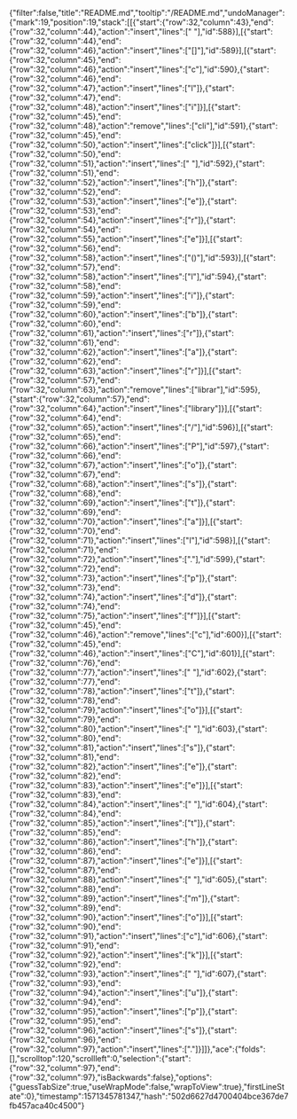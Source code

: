 {"filter":false,"title":"README.md","tooltip":"/README.md","undoManager":{"mark":19,"position":19,"stack":[[{"start":{"row":32,"column":43},"end":{"row":32,"column":44},"action":"insert","lines":[" "],"id":588}],[{"start":{"row":32,"column":44},"end":{"row":32,"column":46},"action":"insert","lines":["[]"],"id":589}],[{"start":{"row":32,"column":45},"end":{"row":32,"column":46},"action":"insert","lines":["c"],"id":590},{"start":{"row":32,"column":46},"end":{"row":32,"column":47},"action":"insert","lines":["l"]},{"start":{"row":32,"column":47},"end":{"row":32,"column":48},"action":"insert","lines":["i"]}],[{"start":{"row":32,"column":45},"end":{"row":32,"column":48},"action":"remove","lines":["cli"],"id":591},{"start":{"row":32,"column":45},"end":{"row":32,"column":50},"action":"insert","lines":["click"]}],[{"start":{"row":32,"column":50},"end":{"row":32,"column":51},"action":"insert","lines":[" "],"id":592},{"start":{"row":32,"column":51},"end":{"row":32,"column":52},"action":"insert","lines":["h"]},{"start":{"row":32,"column":52},"end":{"row":32,"column":53},"action":"insert","lines":["e"]},{"start":{"row":32,"column":53},"end":{"row":32,"column":54},"action":"insert","lines":["r"]},{"start":{"row":32,"column":54},"end":{"row":32,"column":55},"action":"insert","lines":["e"]}],[{"start":{"row":32,"column":56},"end":{"row":32,"column":58},"action":"insert","lines":["()"],"id":593}],[{"start":{"row":32,"column":57},"end":{"row":32,"column":58},"action":"insert","lines":["l"],"id":594},{"start":{"row":32,"column":58},"end":{"row":32,"column":59},"action":"insert","lines":["i"]},{"start":{"row":32,"column":59},"end":{"row":32,"column":60},"action":"insert","lines":["b"]},{"start":{"row":32,"column":60},"end":{"row":32,"column":61},"action":"insert","lines":["r"]},{"start":{"row":32,"column":61},"end":{"row":32,"column":62},"action":"insert","lines":["a"]},{"start":{"row":32,"column":62},"end":{"row":32,"column":63},"action":"insert","lines":["r"]}],[{"start":{"row":32,"column":57},"end":{"row":32,"column":63},"action":"remove","lines":["librar"],"id":595},{"start":{"row":32,"column":57},"end":{"row":32,"column":64},"action":"insert","lines":["library"]}],[{"start":{"row":32,"column":64},"end":{"row":32,"column":65},"action":"insert","lines":["/"],"id":596}],[{"start":{"row":32,"column":65},"end":{"row":32,"column":66},"action":"insert","lines":["P"],"id":597},{"start":{"row":32,"column":66},"end":{"row":32,"column":67},"action":"insert","lines":["o"]},{"start":{"row":32,"column":67},"end":{"row":32,"column":68},"action":"insert","lines":["s"]},{"start":{"row":32,"column":68},"end":{"row":32,"column":69},"action":"insert","lines":["t"]},{"start":{"row":32,"column":69},"end":{"row":32,"column":70},"action":"insert","lines":["a"]}],[{"start":{"row":32,"column":70},"end":{"row":32,"column":71},"action":"insert","lines":["l"],"id":598}],[{"start":{"row":32,"column":71},"end":{"row":32,"column":72},"action":"insert","lines":["."],"id":599},{"start":{"row":32,"column":72},"end":{"row":32,"column":73},"action":"insert","lines":["p"]},{"start":{"row":32,"column":73},"end":{"row":32,"column":74},"action":"insert","lines":["d"]},{"start":{"row":32,"column":74},"end":{"row":32,"column":75},"action":"insert","lines":["f"]}],[{"start":{"row":32,"column":45},"end":{"row":32,"column":46},"action":"remove","lines":["c"],"id":600}],[{"start":{"row":32,"column":45},"end":{"row":32,"column":46},"action":"insert","lines":["C"],"id":601}],[{"start":{"row":32,"column":76},"end":{"row":32,"column":77},"action":"insert","lines":[" "],"id":602},{"start":{"row":32,"column":77},"end":{"row":32,"column":78},"action":"insert","lines":["t"]},{"start":{"row":32,"column":78},"end":{"row":32,"column":79},"action":"insert","lines":["o"]}],[{"start":{"row":32,"column":79},"end":{"row":32,"column":80},"action":"insert","lines":[" "],"id":603},{"start":{"row":32,"column":80},"end":{"row":32,"column":81},"action":"insert","lines":["s"]},{"start":{"row":32,"column":81},"end":{"row":32,"column":82},"action":"insert","lines":["e"]},{"start":{"row":32,"column":82},"end":{"row":32,"column":83},"action":"insert","lines":["e"]}],[{"start":{"row":32,"column":83},"end":{"row":32,"column":84},"action":"insert","lines":[" "],"id":604},{"start":{"row":32,"column":84},"end":{"row":32,"column":85},"action":"insert","lines":["t"]},{"start":{"row":32,"column":85},"end":{"row":32,"column":86},"action":"insert","lines":["h"]},{"start":{"row":32,"column":86},"end":{"row":32,"column":87},"action":"insert","lines":["e"]}],[{"start":{"row":32,"column":87},"end":{"row":32,"column":88},"action":"insert","lines":[" "],"id":605},{"start":{"row":32,"column":88},"end":{"row":32,"column":89},"action":"insert","lines":["m"]},{"start":{"row":32,"column":89},"end":{"row":32,"column":90},"action":"insert","lines":["o"]}],[{"start":{"row":32,"column":90},"end":{"row":32,"column":91},"action":"insert","lines":["c"],"id":606},{"start":{"row":32,"column":91},"end":{"row":32,"column":92},"action":"insert","lines":["k"]}],[{"start":{"row":32,"column":92},"end":{"row":32,"column":93},"action":"insert","lines":[" "],"id":607},{"start":{"row":32,"column":93},"end":{"row":32,"column":94},"action":"insert","lines":["u"]},{"start":{"row":32,"column":94},"end":{"row":32,"column":95},"action":"insert","lines":["p"]},{"start":{"row":32,"column":95},"end":{"row":32,"column":96},"action":"insert","lines":["s"]},{"start":{"row":32,"column":96},"end":{"row":32,"column":97},"action":"insert","lines":["."]}]]},"ace":{"folds":[],"scrolltop":120,"scrollleft":0,"selection":{"start":{"row":32,"column":97},"end":{"row":32,"column":97},"isBackwards":false},"options":{"guessTabSize":true,"useWrapMode":false,"wrapToView":true},"firstLineState":0},"timestamp":1571345781347,"hash":"502d6627d4700404bce367de7fb457aca40c4500"}